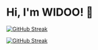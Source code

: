 # Hi, I'm WIDOO! 👋
[![GitHub Streak](http://github-readme-streak-stats.herokuapp.com?user=WLDOO)](https://git.io/streak-stats)

<a href="https://git.io/streak-stats"><img src="http://github-readme-streak-stats.herokuapp.com?user=WLDOO&theme=dark" alt="GitHub Streak" /></a>
